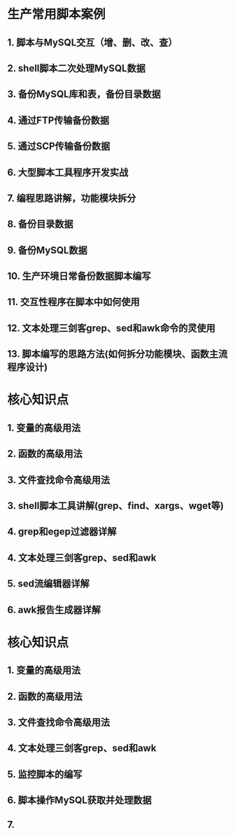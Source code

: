 # 生产常用脚本案例
## 1. 脚本与MySQL交互（增、删、改、查）
## 2. shell脚本二次处理MySQL数据
## 3. 备份MySQL库和表，备份目录数据
## 4. 通过FTP传输备份数据
## 5. 通过SCP传输备份数据
## 6. 大型脚本工具程序开发实战
## 7. 编程思路讲解，功能模块拆分
## 8. 备份目录数据
## 9. 备份MySQL数据
## 10. 生产环境日常备份数据脚本编写
## 11. 交互性程序在脚本中如何使用
## 12. 文本处理三剑客grep、sed和awk命令的灵使用
## 13. 脚本编写的思路方法(如何拆分功能模块、函数主流程序设计)

# 核心知识点
## 1. 变量的高级用法
## 2. 函数的高级用法
## 3. 文件查找命令高级用法
## 3. shell脚本工具讲解(grep、find、xargs、wget等)
## 4. grep和egep过滤器详解
## 4. 文本处理三剑客grep、sed和awk
## 5. sed流编辑器详解
## 6. awk报告生成器详解 

# 核心知识点
## 1. 变量的高级用法
## 2. 函数的高级用法
## 3. 文件查找命令高级用法
## 4. 文本处理三剑客grep、sed和awk
## 5. 监控脚本的编写
## 6. 脚本操作MySQL获取并处理数据
## 7. 
